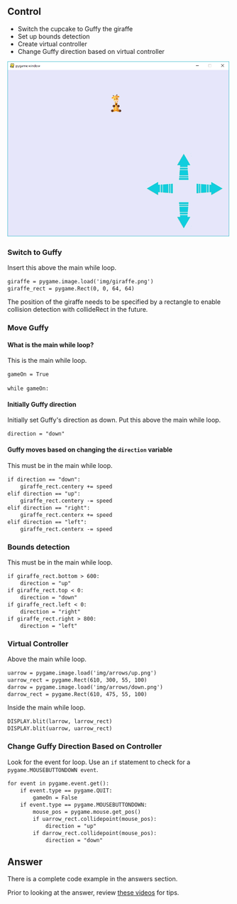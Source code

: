 ## Control

* Switch the cupcake to Guffy the giraffe
* Set up bounds detection
* Create virtual controller
* Change Guffy direction based on virtual controller

![](img/guffyMove.png)


### Switch to Guffy

Insert this above the main while loop.

    giraffe = pygame.image.load('img/giraffe.png')
    giraffe_rect = pygame.Rect(0, 0, 64, 64)

The position of the giraffe needs to be specified by
a rectangle to enable collision detection with 
collideRect in the future.

### Move Guffy

#### What is the main while loop?
This is the main while loop.

    gameOn = True

    while gameOn:

#### Initially Guffy direction

Initially set Guffy's direction as down. Put this 
above the main while loop.


    direction = "down"

#### Guffy moves based on changing the `direction` variable

This must be in the main while loop.

    if direction == "down":
        giraffe_rect.centery += speed
    elif direction == "up":
        giraffe_rect.centery -= speed
    elif direction == "right":
        giraffe_rect.centerx += speed
    elif direction == "left":
        giraffe_rect.centerx -= speed


### Bounds detection

This must be in the main while loop.

    if giraffe_rect.bottom > 600:
        direction = "up"
    if giraffe_rect.top < 0:
        direction = "down"
    if giraffe_rect.left < 0:
        direction = "right"
    if giraffe_rect.right > 800:
        direction = "left"

### Virtual Controller

Above the main while loop.

    uarrow = pygame.image.load('img/arrows/up.png')
    uarrow_rect = pygame.Rect(610, 300, 55, 100)
    darrow = pygame.image.load('img/arrows/down.png')
    darrow_rect = pygame.Rect(610, 475, 55, 100)

Inside the main while loop.

    DISPLAY.blit(larrow, larrow_rect)
    DISPLAY.blit(uarrow, uarrow_rect)


### Change Guffy Direction Based on Controller

Look for the event for loop. Use an `if` statement
to check for a `pygame.MOUSEBUTTONDOWN event`.

    for event in pygame.event.get():
        if event.type == pygame.QUIT:
            gameOn = False
        if event.type == pygame.MOUSEBUTTONDOWN:
            mouse_pos = pygame.mouse.get_pos()
            if uarrow_rect.collidepoint(mouse_pos):
                direction = "up"
            if darrow_rect.collidepoint(mouse_pos):
                direction = "down"


## Answer

There is a complete code example in the answers section.

Prior to looking at the answer, review 
[these videos](https://www.youtube.com/playlist?list=PLxvyAnoL-vu5sNgzos6_v6nX-j8N4H-Pd) for tips.
